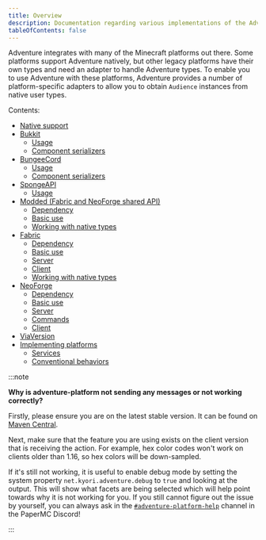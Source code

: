 ```yaml
---
title: Overview
description: Documentation regarding various implementations of the Adventure API.
tableOfContents: false
---
```


Adventure integrates with many of the Minecraft platforms out there. Some platforms support
Adventure natively, but other legacy platforms have their own types and need an adapter to handle Adventure types. To enable you to use Adventure with these platforms, Adventure provides a number of platform-specific adapters to
allow you to obtain `Audience` instances from native user types.

Contents:
* [Native support](/adventure/platform/native)
* [Bukkit](/adventure/platform/bukkit)
  * [Usage](/adventure/platform/bukkit#usage)
  * [Component serializers](/adventure/platform/bukkit#component-serializers)
* [BungeeCord](/adventure/platform/bungeecord)
  * [Usage](/adventure/platform/bungeecord#usage)
  * [Component serializers](/adventure/platform/bungeecord#component-serializers)
* [SpongeAPI](/adventure/platform/spongeapi)
  * [Usage](/adventure/platform/spongeapi#usage)
* [Modded (Fabric and NeoForge shared API)](/adventure/platform/modded)
  * [Dependency](/adventure/platform/modded#dependency)
  * [Basic use](/adventure/platform/modded#basic-use)
  * [Working with native types](/adventure/platform/modded#working-with-native-types)
* [Fabric](/adventure/platform/fabric)
  * [Dependency](/adventure/platform/fabric#dependency)
  * [Basic use](/adventure/platform/fabric#basic-use)
  * [Server](/adventure/platform/fabric#server)
  * [Client](/adventure/platform/fabric#dependency)
  * [Working with native types](/adventure/platform/fabric#working-with-native-types)
* [NeoForge](/adventure/platform/neoforge)
  * [Dependency](/adventure/platform/neoforge#dependency)
  * [Basic use](/adventure/platform/neoforge#basic-use)
  * [Server](/adventure/platform/neoforge#server)
  * [Commands](/adventure/platform/neoforge#commands)
  * [Client](/adventure/platform/neoforge#dependency)
* [ViaVersion](/adventure/platform/viaversion)
* [Implementing platforms](/adventure/platform/implementing)
  * [Services](/adventure/platform/implementing#services)
  * [Conventional behaviors](/adventure/platform/implementing#conventional-behaviors)


:::note

**Why is adventure-platform not sending any messages or not working correctly?**

Firstly, please ensure you are on the latest stable version. It can be found on [Maven Central](https://central.sonatype.com/search?q=g%3Anet.kyori+adventure-platform*).

Next, make sure that the feature you are using exists on the client version that is receiving the action.
For example, hex color codes won't work on clients older than 1.16, so hex colors will be down-sampled.

If it's still not working, it is useful to enable debug mode by setting the system property `net.kyori.adventure.debug` to `true` and
looking at the output. This will show what facets are being selected which will help point towards why it is not working for you.
If you still cannot figure out the issue by yourself, you can always ask in the
[`#adventure-platform-help`](https://discord.com/channels/289587909051416579/1342379165663363112) channel in the PaperMC Discord!

:::
